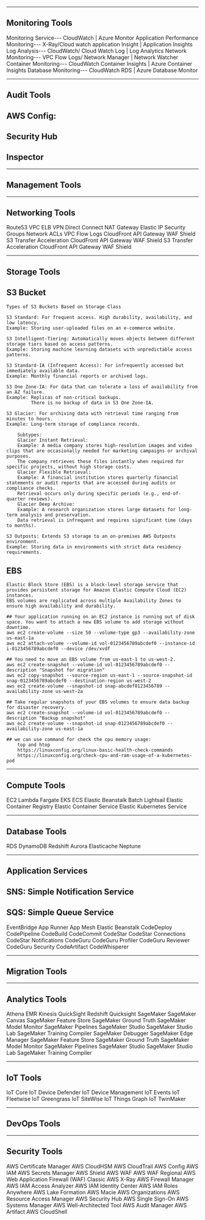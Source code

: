 -------------------------
Monitoring Tools
-------------------
Monitoring Service---                       CloudWatch  |   Azure Monitor
Application Performance Monitoring---       X-Ray/Cloud watch application Insight  |   Application Insights
Log  Analysis---                            CloudWatch/ Cloud Watch Log  |   Log Analytics
Network Monitoring---                       VPC Flow Logs/ Network Manager  |   Network Watcher
Container Monitoring---                     CloudWatch Container Insights  |   Azure Container Insights
Database Monitoring---                      CloudWatch RDS  |   Azure Database Monitor


----------------------
Audit Tools
----------------------
## AWS Config:


## Security Hub
## Inspector

----------------------
Management Tools
----------------------


----------------------
Networking Tools
----------------------
Route53
VPC
ELB
VPN
Direct Connect
NAT Gateway
Elastic IP
Security Groups
Network ACLs
VPC Flow Logs
CloudFront
API Gateway
WAF
Shield
S3 Transfer Acceleration
CloudFront
API Gateway
WAF
Shield
S3 Transfer Acceleration
CloudFront
API Gateway
WAF
Shield

----------------------
Storage Tools
----------------------
## S3 Bucket
    Types of S3 Buckets Based on Storage Class

    S3 Standard: For frequent access. High durability, availability, and low latency.
    Example: Storing user-uploaded files on an e-commerce website.

    S3 Intelligent-Tiering: Automatically moves objects between different storage tiers based on access patterns.
    Example: Storing machine learning datasets with unpredictable access patterns.

    S3 Standard-IA (Infrequent Access): For infrequently accessed but immediately available data.
    Example: Monthly financial reports or archived logs.

    S3 One Zone-IA: For data that can tolerate a loss of availability from an AZ failure.
    Example: Replicas of non-critical backups.
             There is no backup of data in S3 One Zone-IA.

    S3 Glacier: For archiving data with retrieval time ranging from minutes to hours.
    Example: Long-term storage of compliance records.

        Subtypes:
        Glacier Instant Retrieval:
        Example: A media company stores high-resolution images and video clips that are occasionally needed for marketing campaigns or archival purposes.
        The company retrieves these files instantly when required for specific projects, without high storage costs.
        Glacier Flexible Retrieval:
        Example: A financial institution stores quarterly financial statements or audit reports that are accessed during audits or compliance checks.
        Retrieval occurs only during specific periods (e.g., end-of-quarter reviews).
        Glacier Deep Archive:
        Example: A research organization stores large datasets for long-term analysis and preservation.
        Data retrieval is infrequent and requires significant time (days to months).

    S3 Outposts: Extends S3 storage to an on-premises AWS Outposts environment.
    Example: Storing data in environments with strict data residency requirements.

## EBS
    Elastic Block Store (EBS) is a block-level storage service that provides persistent storage for Amazon Elastic Compute Cloud (EC2) instances.
    EBS volumes are replicated across multiple Availability Zones to ensure high availability and durability.

    ## Your application running on an EC2 instance is running out of disk space. You want to attach a new EBS volume to add storage without downtime.
    aws ec2 create-volume --size 50 --volume-type gp3 --availability-zone us-east-1a
    aws ec2 attach-volume --volume-id vol-0123456789abcdef0 --instance-id i-0123456789abcdef0 --device /dev/xvdf

    ## You need to move an EBS volume from us-east-1 to us-west-2.
    aws ec2 create-snapshot --volume-id vol-0123456789abcdef0 --description "Snapshot for migration"
    aws ec2 copy-snapshot --source-region us-east-1 --source-snapshot-id snap-0123456789abcdef0 --destination-region us-west-2
    aws ec2 create-volume --snapshot-id snap-abcdef0123456789 --availability-zone us-west-2a

    ## Take regular snapshots of your EBS volumes to ensure data backup for disaster recovery.
    aws ec2 create-snapshot --volume-id vol-0123456789abcdef0 --description "Backup snapshot"
    aws ec2 create-volume --snapshot-id snap-0123456789abcdef0 --availability-zone us-east-1a

    ## we can use command for check the cpu memory usage:
        top and htop
        https://linuxconfig.org/linux-basic-health-check-commands
        https://linuxconfig.org/check-cpu-and-ram-usage-of-a-kubernetes-pod

----------------------
Compute Tools
----------------------
EC2
Lambda
Fargate
EKS
ECS
Elastic Beanstalk
Batch
Lightsail
Elastic Container Registry
Elastic Container Service
Elastic Kubernetes Service


----------------------
Database Tools
----------------------
RDS
DynamoDB
Redshift
Aurora
Elasticache
Neptune

----------------------
Application Services
----------------------
## SNS: Simple Notification Service
## SQS: Simple Queue Service

EventBridge
App Runner
App Mesh
Elastic Beanstalk
CodeDeploy
CodePipeline
CodeBuild
CodeCommit
CodeStar
CodeStar Connections
CodeStar Notifications
CodeGuru
CodeGuru Profiler
CodeGuru Reviewer
CodeGuru Security
CodeArtifact
CodeWhisperer

----------------------
Migration Tools
----------------------

----------------------
Analytics Tools
----------------------
Athena
EMR
Kinesis
QuickSight
Redshift
Quicksight
SageMaker
SageMaker Canvas
SageMaker Feature Store
SageMaker Ground Truth
SageMaker Model Monitor
SageMaker Pipelines
SageMaker Studio
SageMaker Studio Lab
SageMaker Training Compiler
SageMaker Debugger
SageMaker Edge Manager
SageMaker Feature Store
SageMaker Ground Truth
SageMaker Model Monitor
SageMaker Pipelines
SageMaker Studio
SageMaker Studio Lab
SageMaker Training Compiler

----------------------
IoT Tools
----------------------
IoT Core
IoT Device Defender
IoT Device Management
IoT Events
IoT Fleetwise
IoT Greengrass
IoT SiteWise
IoT Things Graph
IoT TwinMaker

----------------------
DevOps Tools
----------------------


----------------------
Security Tools
----------------------
AWS Certificate Manager
AWS CloudHSM
AWS CloudTrail
AWS Config
AWS IAM
AWS Secrets Manager
AWS Shield
AWS WAF
AWS WAF Regional
AWS Web Application Firewall (WAF) Classic
AWS X-Ray
AWS Firewall Manager
AWS IAM Access Analyzer
AWS IAM Identity Center
AWS IAM Roles Anywhere
AWS Lake Formation
AWS Macie
AWS Organizations
AWS Resource Access Manager
AWS Security Hub
AWS Single Sign-On
AWS Systems Manager
AWS Well-Architected Tool
AWS Audit Manager
AWS Artifact
AWS CloudShell
